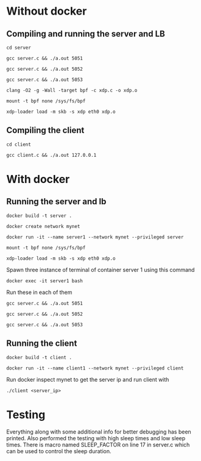 # Without docker

## Compiling and running the server and LB

`cd server`

`gcc server.c && ./a.out 5051`

`gcc server.c && ./a.out 5052`

`gcc server.c && ./a.out 5053`

`clang -O2 -g -Wall -target bpf -c xdp.c -o xdp.o`

`mount -t bpf none /sys/fs/bpf`

`xdp-loader load -m skb -s xdp eth0 xdp.o`

## Compiling the client

`cd client`

`gcc client.c && ./a.out 127.0.0.1`

# With docker

## Running the server and lb

`docker build -t server .`

`docker create network mynet`

`docker run -it --name server1 --network mynet --privileged server`

`mount -t bpf none /sys/fs/bpf`

`xdp-loader load -m skb -s xdp eth0 xdp.o`

Spawn three instance of terminal of container server 1 using this command

`docker exec -it server1 bash`

Run these in each of them

`gcc server.c && ./a.out 5051`

`gcc server.c && ./a.out 5052`

`gcc server.c && ./a.out 5053`

## Running the client

`docker build -t client .`  

`docker run -it --name client1 --network mynet --privileged client`

Run docker inspect mynet to get the server ip and run client with 

`./client <server_ip>`

# Testing
Everything along with some additional info for better debugging has been printed. Also performed the testing with high sleep times and low sleep times. There is macro named SLEEP_FACTOR on line 17 in server.c which can be used to control the sleep duration.
